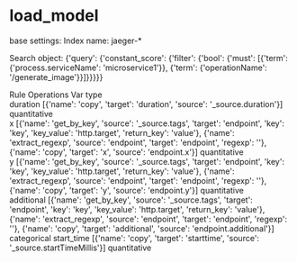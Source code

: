 # load_model
base settings:
Index name: jaeger-*

Search object: {'query': {'constant_score': {'filter': {'bool': {'must': [{'term': {'process.serviceName': 'microservice1'}}, {'term': {'operationName': '/generate_image'}}]}}}}}

Rule	Operations	Var type	
duration	[{'name': 'copy', 'target': 'duration', 'source': '_source.duration'}]	quantitative	
x	[{'name': 'get_by_key', 'source': '_source.tags', 'target': 'endpoint', 'key': 'key', 'key_value': 'http.target', 'return_key': 'value'}, {'name': 'extract_regexp', 'source': 'endpoint', 'target': 'endpoint', 'regexp': ''}, {'name': 'copy', 'target': 'x', 'source': 'endpoint.x'}]	quantitative	
y	[{'name': 'get_by_key', 'source': '_source.tags', 'target': 'endpoint', 'key': 'key', 'key_value': 'http.target', 'return_key': 'value'}, {'name': 'extract_regexp', 'source': 'endpoint', 'target': 'endpoint', 'regexp': ''}, {'name': 'copy', 'target': 'y', 'source': 'endpoint.y'}]	quantitative	
additional	[{'name': 'get_by_key', 'source': '_source.tags', 'target': 'endpoint', 'key': 'key', 'key_value': 'http.target', 'return_key': 'value'}, {'name': 'extract_regexp', 'source': 'endpoint', 'target': 'endpoint', 'regexp': ''}, {'name': 'copy', 'target': 'additional', 'source': 'endpoint.additional'}]	categorical	
start_time	[{'name': 'copy', 'target': 'starttime', 'source': '_source.startTimeMillis'}]	quantitative